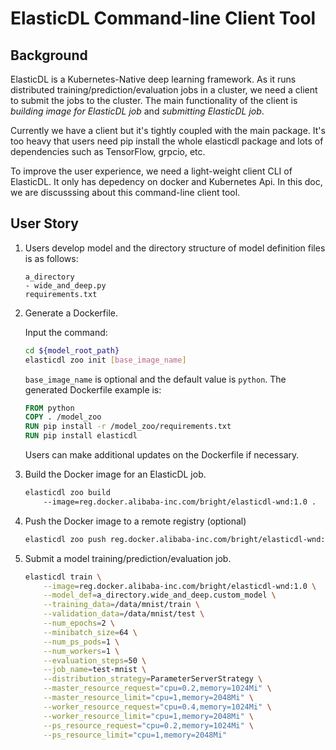 # ElasticDL Command-line Client Tool

## Background

ElasticDL is a Kubernetes-Native deep learning framework. As it runs
distributed training/prediction/evaluation jobs in a cluster, we need a client
to submit the jobs to the cluster. The main functionality of the client is
*building image for ElasticDL job* and *submitting ElasticDL job*.

Currently we have a client but it's tightly coupled with the main package. It's
too heavy that users need pip install the whole elasticdl package and lots of
dependencies such as TensorFlow, grpcio, etc.

To improve the user experience, we need a light-weight client CLI of ElasticDL.
It only has depedency on docker and Kubernetes Api. In this doc, we are
discusssing about this command-line client tool.

## User Story

1. Users develop model and the directory structure of model definition files
   is as follows:

    ```TEXT
    a_directory
    - wide_and_deep.py
    requirements.txt
    ```

1. Generate a Dockerfile.  

    Input the command:

    ```bash
    cd ${model_root_path}
    elasticdl zoo init [base_image_name]
    ```

    `base_image_name` is optional and the default value is `python`.
    The generated Dockerfile example is:

    ```Dockerfile
    FROM python
    COPY . /model_zoo
    RUN pip install -r /model_zoo/requirements.txt
    RUN pip install elasticdl
    ```

    Users can make additional updates on the Dockerfile if necessary.

1. Build the Docker image for an ElasticDL job.

    ```bash
    elasticdl zoo build
        --image=reg.docker.alibaba-inc.com/bright/elasticdl-wnd:1.0 .
    ```

1. Push the Docker image to a remote registry (optional)

    ```bash
    elasticdl zoo push reg.docker.alibaba-inc.com/bright/elasticdl-wnd:1.0
    ```

1. Submit a model training/prediction/evaluation job.

    ```bash
    elasticdl train \
        --image=reg.docker.alibaba-inc.com/bright/elasticdl-wnd:1.0 \
        --model_def=a_directory.wide_and_deep.custom_model \
        --training_data=/data/mnist/train \
        --validation_data=/data/mnist/test \
        --num_epochs=2 \
        --minibatch_size=64 \
        --num_ps_pods=1 \
        --num_workers=1 \
        --evaluation_steps=50 \
        --job_name=test-mnist \
        --distribution_strategy=ParameterServerStrategy \
        --master_resource_request="cpu=0.2,memory=1024Mi" \
        --master_resource_limit="cpu=1,memory=2048Mi" \
        --worker_resource_request="cpu=0.4,memory=1024Mi" \
        --worker_resource_limit="cpu=1,memory=2048Mi" \
        --ps_resource_request="cpu=0.2,memory=1024Mi" \
        --ps_resource_limit="cpu=1,memory=2048Mi"
    ```
